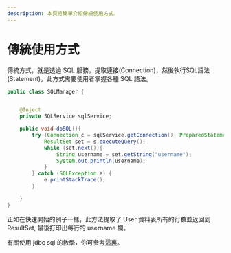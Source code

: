```yaml
---
description: 本頁將簡單介紹傳統使用方式。
---
```


# 傳統使用方式

傳統方式，就是透過 SQL 服務，提取連接(Connection)，然後執行SQL語法(Statement)。此方式需要使用者掌握各種 SQL 語法。

```java
public class SQLManager {


    @Inject
    private SQLService sqlService;

    public void doSQL(){
        try (Connection c = sqlService.getConnection(); PreparedStatement s = c.prepareStatement("select * from User")){
            ResultSet set = s.executeQuery();
            while (set.next()){
                String username = set.getString("username");
                System.out.println(username);
            }
        } catch (SQLException e) {
            e.printStackTrace();
        }

    }
}
```

正如在快速開始的例子一樣，此方法提取了 User 資料表所有的行數並返回到 ResultSet, 最後打印出每行的 username 欄。

有關使用 jdbc sql 的教學，你可參考[這裏](http://tw.gitbook.net/jdbc/jdbc-statements.html)。
